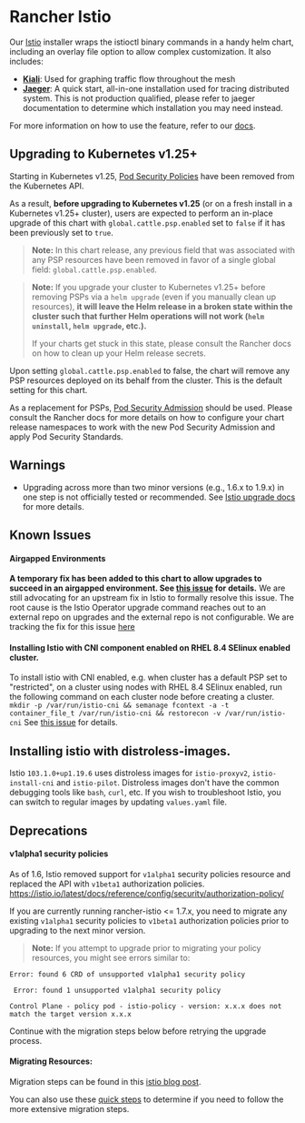 # Rancher Istio

Our [Istio](https://istio.io/) installer wraps the istioctl binary commands in a handy helm chart, including an overlay file option to allow complex customization. It also includes:
* **[Kiali](https://kiali.io/)**: Used for graphing traffic flow throughout the mesh
* **[Jaeger](https://www.jaegertracing.io/)**: A quick start, all-in-one installation used for tracing distributed system. This is not production qualified, please refer to jaeger documentation to determine which installation you may need instead.

For more information on how to use the feature, refer to our [docs](https://rancher.com/docs/rancher/v2.x/en/istio/v2.5/).

## Upgrading to Kubernetes v1.25+

Starting in Kubernetes v1.25, [Pod Security Policies](https://kubernetes.io/docs/concepts/security/pod-security-policy/) have been removed from the Kubernetes API.

As a result, **before upgrading to Kubernetes v1.25** (or on a fresh install in a Kubernetes v1.25+ cluster), users are expected to perform an in-place upgrade of this chart with `global.cattle.psp.enabled` set to `false` if it has been previously set to `true`.

> **Note:**
> In this chart release, any previous field that was associated with any PSP resources have been removed in favor of a single global field: `global.cattle.psp.enabled`.

> **Note:**
> If you upgrade your cluster to Kubernetes v1.25+ before removing PSPs via a `helm upgrade` (even if you manually clean up resources), **it will leave the Helm release in a broken state within the cluster such that further Helm operations will not work (`helm uninstall`, `helm upgrade`, etc.).**
>
> If your charts get stuck in this state, please consult the Rancher docs on how to clean up your Helm release secrets.

Upon setting `global.cattle.psp.enabled` to false, the chart will remove any PSP resources deployed on its behalf from the cluster. This is the default setting for this chart.

As a replacement for PSPs, [Pod Security Admission](https://kubernetes.io/docs/concepts/security/pod-security-admission/) should be used. Please consult the Rancher docs for more details on how to configure your chart release namespaces to work with the new Pod Security Admission and apply Pod Security Standards.

## Warnings
- Upgrading across more than two minor versions (e.g., 1.6.x to 1.9.x) in one step is not officially tested or recommended. See [Istio upgrade docs](https://istio.io/latest/docs/setup/upgrade/) for more details.

## Known Issues

#### Airgapped Environments
**A temporary fix has been added to this chart to allow upgrades to succeed in an airgapped environment. See [this issue](https://github.com/rancher/rancher/issues/30842) for details.** We are still advocating for an upstream fix in Istio to formally resolve this issue. The root cause is the Istio Operator upgrade command reaches out to an external repo on upgrades and the external repo is not configurable. We are tracking the fix for this issue [here](https://github.com/rancher/rancher/issues/33402)

#### Installing Istio with CNI component enabled on RHEL 8.4 SElinux enabled cluster.
To install istio with CNI enabled, e.g. when cluster has a default PSP set to "restricted", on a cluster using nodes with RHEL 8.4 SElinux enabled, run the following command on each cluster node before creating a cluster.
`mkdir -p /var/run/istio-cni && semanage fcontext -a -t container_file_t /var/run/istio-cni && restorecon -v /var/run/istio-cni`
See [this issue](https://github.com/rancher/rancher/issues/33291) for details.

## Installing istio with distroless-images.
Istio `103.1.0+up1.19.6` uses distroless images for `istio-proxyv2`, `istio-install-cni` and `istio-pilot`. Distroless images don't have the common debugging tools like `bash`, `curl`, etc. If you wish to troubleshoot Istio, you can switch to regular images by updating `values.yaml` file. 

## Deprecations

#### v1alpha1 security policies
As of 1.6, Istio removed support for `v1alpha1` security policies resource and replaced the API with `v1beta1` authorization policies. https://istio.io/latest/docs/reference/config/security/authorization-policy/

If you are currently running rancher-istio <= 1.7.x, you need to migrate any existing `v1alpha1` security policies to `v1beta1` authorization policies prior to upgrading to the next minor version.

> **Note:** If you attempt to upgrade prior to migrating your policy resources, you might see errors similar to:
```
Error: found 6 CRD of unsupported v1alpha1 security policy
```
```
 Error: found 1 unsupported v1alpha1 security policy
 ```
 ```
 Control Plane - policy pod - istio-policy - version: x.x.x does not match the target version x.x.x
 ```
 Continue with the migration steps below before retrying the upgrade process.

#### Migrating Resources:
Migration steps can be found in this [istio blog post](https://istio.io/latest/blog/2021/migrate-alpha-policy/ "istio blog post").

You can also use these [quick steps](https://github.com/rancher/rancher/issues/34699#issuecomment-921995917 "quick steps") to determine if you need to follow the more extensive migration steps.
